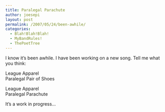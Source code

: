 ```yaml
---
title: Paralegal Parachute
author: joesepi
layout: post
permalink: /2007/05/24/been-awhile/
categories:
  - Blah!Blah!Blah!
  - MyBandRules!
  - ThePoetTree
---
```

I know it&#8217;s been awhile. I have been working on a new song. Tell me what you think:

League Apparel  
Paralegal Pair of Shoes

League Apparel  
Paralegal Parachute

It&#8217;s a work in progress&#8230;